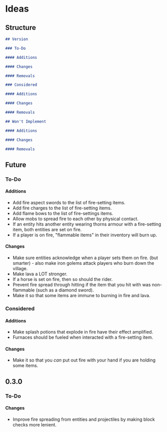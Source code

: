 # Ideas

## Structure

```markdown
## Version

### To-Do

#### Additions

#### Changes

#### Removals

### Considered

#### Additions

#### Changes

#### Removals

## Won't Implement

#### Additions

#### Changes

#### Removals
```

## Future

### To-Do

#### Additions

- Add fire aspect swords to the list of fire-setting items.
- Add fire charges to the list of fire-setting items.
- Add flame bows to the list of fire-settings items.
- Allow mobs to spread fire to each other by physical contact.
- If an entity hits another entity wearing thorns armour with a fire-setting item, both entities are set on fire.
- If a player is on fire, "flammable items" in their inventory will burn up.

#### Changes

- Make sure entities acknowledge when a player sets them on fire. (but smarter) - also make iron golems attack players who burn down the village.
- Make lava a LOT stronger.
- If a horse is set on fire, then so should the rider.
- Prevent fire spread through hitting if the item that you hit with was non-flammable (such as a diamond sword).
- Make it so that some items are immune to burning in fire and lava.

### Considered

#### Additions

- Make splash potions that explode in fire have their effect amplified.
- Furnaces should be fueled when interacted with a fire-setting item.

#### Changes

- Make it so that you *can* put out fire with your hand if you are holding some items.

## 0.3.0

### To-Do

#### Changes

- Improve fire spreading from entities and projectiles by making block checks more lenient.
